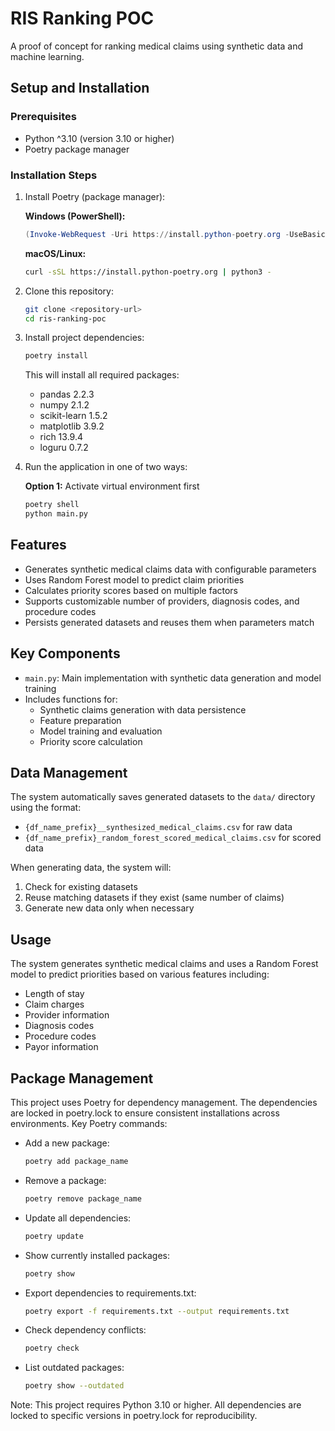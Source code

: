 # RIS Ranking POC

A proof of concept for ranking medical claims using synthetic data and machine learning.

## Setup and Installation

### Prerequisites

- Python ^3.10 (version 3.10 or higher)
- Poetry package manager

### Installation Steps

1. Install Poetry (package manager):

   **Windows (PowerShell):**

   ```powershell
   (Invoke-WebRequest -Uri https://install.python-poetry.org -UseBasicParsing).Content | python -
   ```

   **macOS/Linux:**

   ```bash
   curl -sSL https://install.python-poetry.org | python3 -
   ```

2. Clone this repository:

   ```bash
   git clone <repository-url>
   cd ris-ranking-poc
   ```

3. Install project dependencies:

   ```bash
   poetry install
   ```

   This will install all required packages:

   - pandas 2.2.3
   - numpy 2.1.2
   - scikit-learn 1.5.2
   - matplotlib 3.9.2
   - rich 13.9.4
   - loguru 0.7.2

4. Run the application in one of two ways:

   **Option 1:** Activate virtual environment first

   ```bash
   poetry shell
   python main.py
   ```

## Features

- Generates synthetic medical claims data with configurable parameters
- Uses Random Forest model to predict claim priorities
- Calculates priority scores based on multiple factors
- Supports customizable number of providers, diagnosis codes, and procedure codes
- Persists generated datasets and reuses them when parameters match

## Key Components

- `main.py`: Main implementation with synthetic data generation and model training
- Includes functions for:
  - Synthetic claims generation with data persistence
  - Feature preparation
  - Model training and evaluation
  - Priority score calculation

## Data Management

The system automatically saves generated datasets to the `data/` directory using the format:

- `{df_name_prefix}__synthesized_medical_claims.csv` for raw data
- `{df_name_prefix}_random_forest_scored_medical_claims.csv` for scored data

When generating data, the system will:

1. Check for existing datasets
2. Reuse matching datasets if they exist (same number of claims)
3. Generate new data only when necessary

## Usage

The system generates synthetic medical claims and uses a Random Forest model to predict priorities based on various features including:

- Length of stay
- Claim charges
- Provider information
- Diagnosis codes
- Procedure codes
- Payor information

## Package Management

This project uses Poetry for dependency management. The dependencies are locked in poetry.lock to ensure consistent installations across environments. Key Poetry commands:

- Add a new package:

  ```bash
  poetry add package_name
  ```

- Remove a package:

  ```bash
  poetry remove package_name
  ```

- Update all dependencies:

  ```bash
  poetry update
  ```

- Show currently installed packages:

  ```bash
  poetry show
  ```

- Export dependencies to requirements.txt:

  ```bash
  poetry export -f requirements.txt --output requirements.txt
  ```

- Check dependency conflicts:

  ```bash
  poetry check
  ```

- List outdated packages:
  ```bash
  poetry show --outdated
  ```

Note: This project requires Python 3.10 or higher. All dependencies are locked to specific versions in poetry.lock for reproducibility.
